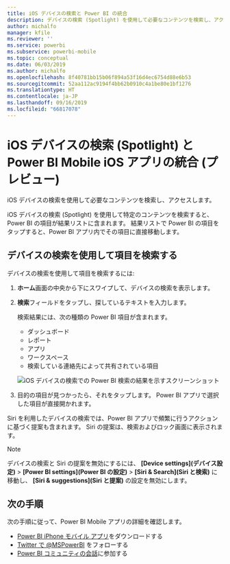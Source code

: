 ```yaml
---
title: iOS デバイスの検索と Power BI の統合
description: デバイスの検索 (Spotlight) を使用して必要なコンテンツを検索し、アクセスします
author: michalfo
manager: kfile
ms.reviewer: ''
ms.service: powerbi
ms.subservice: powerbi-mobile
ms.topic: conceptual
ms.date: 06/03/2019
ms.author: michalfo
ms.openlocfilehash: 8f40781bb15b06f894a53f16d4ec6754d88e6b53
ms.sourcegitcommit: 52aa112ac9194f4bb62b0910c4a1be80e1bf1276
ms.translationtype: HT
ms.contentlocale: ja-JP
ms.lasthandoff: 09/16/2019
ms.locfileid: "66817078"
---
```

# <a name="ios-device-search-spotlight-integration-with-power-bi-mobile-ios-app-preview"></a>iOS デバイスの検索 (Spotlight) と Power BI Mobile iOS アプリの統合 (プレビュー)
iOS デバイスの検索を使用して必要なコンテンツを検索し、アクセスします。

iOS デバイスの検索 (Spotlight) を使用して特定のコンテンツを検索すると、Power BI の項目が結果リストに含まれます。 結果リストで Power BI の項目をタップすると、Power BI アプリ内でその項目に直接移動します。

## <a name="find-items-using-device-search"></a>デバイスの検索を使用して項目を検索する

デバイスの検索を使用して項目を検索するには:

1. **ホーム**画面の中央から下にスワイプして、デバイスの検索を表示します。

2. **検索**フィールドをタップし、探しているテキストを入力します。
 
   検索結果には、次の種類の Power BI 項目が含まれます。

    * ダッシュボード
    * レポート
    * アプリ
    * ワークスペース
    * 検索している連絡先によって共有されている項目

    ![iOS デバイスの検索での Power BI 検索の結果を示すスクリーンショット](./media/mobile-apps-ios-siri-search/power-bi-spotlight-search.png)

 3. 目的の項目が見つかったら、それをタップします。 Power BI アプリで選択した項目が直接開かれます。 

Siri を利用したデバイスの検索では、Power BI アプリで頻繁に行うアクションに基づく提案も含まれます。 Siri の提案は、検索およびロック画面に表示されます。

>[!NOTE]
>
>デバイスの検索と Siri の提案を無効にするには、 **[Device settings]\(デバイス設定\)** > **[Power BI settings]\(Power BI の設定\)** > **[Siri & Search]\(Siri と検索\)** に移動し、 **[Siri & suggestions]\(Siri と提案\)** の設定を無効にします。
>

## <a name="next-steps"></a>次の手順
次の手順に従って、Power BI Mobile アプリの詳細を確認します。 

* [Power BI iPhone モバイル アプリ](http://go.microsoft.com/fwlink/?LinkId=522062)をダウンロードする
* [Twitter で @MSPowerBI](https://twitter.com/MSPowerBI) をフォローする
* [Power BI コミュニティの会話](http://community.powerbi.com/)に参加する

